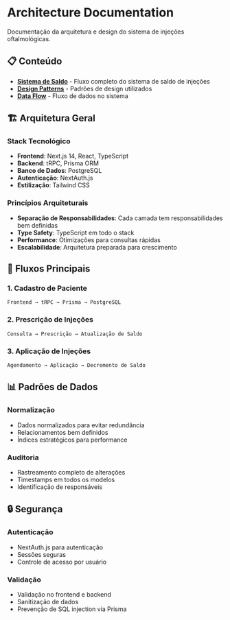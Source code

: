 # Architecture Documentation

Documentação da arquitetura e design do sistema de injeções oftalmológicas.

## 📋 Conteúdo

- **[Sistema de Saldo](./balance-system.md)** - Fluxo completo do sistema de saldo de injeções
- **[Design Patterns](./design-patterns.md)** - Padrões de design utilizados
- **[Data Flow](./data-flow.md)** - Fluxo de dados no sistema

## 🏗️ Arquitetura Geral

### Stack Tecnológico

- **Frontend**: Next.js 14, React, TypeScript
- **Backend**: tRPC, Prisma ORM
- **Banco de Dados**: PostgreSQL
- **Autenticação**: NextAuth.js
- **Estilização**: Tailwind CSS

### Princípios Arquiteturais

- **Separação de Responsabilidades**: Cada camada tem responsabilidades bem definidas
- **Type Safety**: TypeScript em todo o stack
- **Performance**: Otimizações para consultas rápidas
- **Escalabilidade**: Arquitetura preparada para crescimento

## 🔄 Fluxos Principais

### 1. Cadastro de Paciente

```
Frontend → tRPC → Prisma → PostgreSQL
```

### 2. Prescrição de Injeções

```
Consulta → Prescrição → Atualização de Saldo
```

### 3. Aplicação de Injeções

```
Agendamento → Aplicação → Decremento de Saldo
```

## 📊 Padrões de Dados

### Normalização

- Dados normalizados para evitar redundância
- Relacionamentos bem definidos
- Índices estratégicos para performance

### Auditoria

- Rastreamento completo de alterações
- Timestamps em todos os modelos
- Identificação de responsáveis

## 🔒 Segurança

### Autenticação

- NextAuth.js para autenticação
- Sessões seguras
- Controle de acesso por usuário

### Validação

- Validação no frontend e backend
- Sanitização de dados
- Prevenção de SQL injection via Prisma
